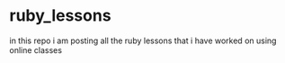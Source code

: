 # ruby_lessons
in this repo i am posting all the ruby lessons that i have worked on using online classes

